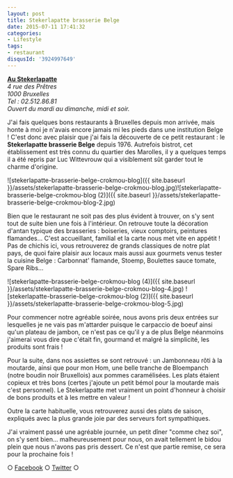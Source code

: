 ```yaml
---
layout: post
title: Stekerlapatte brasserie Belge
date: 2015-07-11 17:41:32
categories: 
- Lifestyle
tags: 
- restaurant
disqusId: '3924997649'
---
```


**[Au Stekerlapatte](http://www.austekerlapatte.be/)**  
_4 rue des Prêtres_  
_1000 Bruxelles_  
_Tel : 02.512.86.81_  
_Ouvert du mardi au dimanche, midi et soir._

J'ai fais quelques bons restaurants à Bruxelles depuis mon arrivée, mais honte à moi je n'avais encore jamais mi les pieds dans une institution Belge ! C'est donc avec plaisir que j'ai fais la découverte de ce petit restaurant : le **Stekerlapatte brasserie Belge** depuis 1976\. Autrefois bistrot, cet établissement est très connu du quartier des Marolles, il y a quelques temps il a été repris par Luc Wittevrouw qui a visiblement sût garder tout le charme d'origine.

![stekerlapatte-brasserie-belge-crokmou-blog]({{ site.baseurl }}/assets/stekerlapatte-brasserie-belge-crokmou-blog.jpg)![stekerlapatte-brasserie-belge-crokmou-blog (2)]({{ site.baseurl }}/assets/stekerlapatte-brasserie-belge-crokmou-blog-2.jpg)

Bien que le restaurant ne soit pas des plus évident à trouver, on s'y sent tout de suite bien une fois à l'intérieur. On retrouve toute la décoration d'antan typique des brasseries : boiseries, vieux comptoirs, peintures flamandes... C'est accueillant, familial et la carte nous met vite en appétit ! Pas de chichis ici, vous retrouverez de grands classiques de notre plat pays, de quoi faire plaisir aux locaux mais aussi aux gourmets venus tester la cuisine Belge : Carbonnat' flamande, Stoemp, Boulettes sauce tomate, Spare Ribs...

![stekerlapatte-brasserie-belge-crokmou-blog (4)]({{ site.baseurl }}/assets/stekerlapatte-brasserie-belge-crokmou-blog-4.jpg) ![stekerlapatte-brasserie-belge-crokmou-blog (2)]({{ site.baseurl }}/assets/stekerlapatte-brasserie-belge-crokmou-blog-5.jpg)

Pour commencer notre agréable soirée, nous avons pris deux entrées sur lesquelles je ne vais pas m'attarder puisque le carpaccio de boeuf ainsi qu'un plateau de jambon, ce n'est pas ce qu'il y a de plus Belge néanmoins j'aimerai vous dire que c'était fin, gourmand et malgré la simplicité, les produits sont frais !

Pour la suite, dans nos assiettes se sont retrouvé : un Jambonneau rôti à la moutarde, ainsi que pour mon Hom, une belle tranche de Bloempanch (notre boudin noir Bruxellois) aux pommes caramélisées. Les plats étaient copieux et très bons (certes j'ajoute un petit bémol pour la moutarde mais c'est personnel). Le Stekerlapatte met vraiment un point d'honneur à choisir de bons produits et à les mettre en valeur !

Outre la carte habituelle, vous retrouverez aussi des plats de saison, expliqués avec la plus grande joie par des serveurs fort sympathiques.

J'ai vraiment passé une agréable journée, un petit dîner "comme chez soi", on s'y sent bien... malheureusement pour nous, on avait tellement le bidou plein que nous n'avons pas pris dessert. Ce n'est que partie remise, ce sera pour la prochaine fois !

○ [Facebook](https://www.facebook.com/crokmou.blog) ○ [Twitter](https://twitter.com/Crokmou) ○